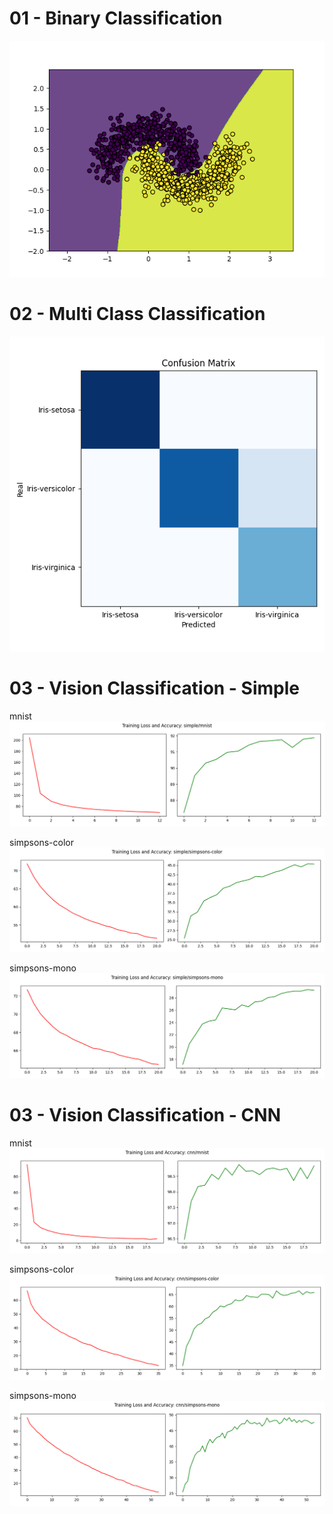 # 01 - Binary Classification
![figure](readme/figure_01.png)

# 02 - Multi Class Classification
![figure](readme/figure_02.png)

# 03 - Vision Classification - Simple
mnist
![mnist](readme/figure_03-simple-mnist.png)

simpsons-color
![simpsons-color](readme/figure_03-simple-simpsons-color.png)

simpsons-mono
![simpsons-mono](readme/figure_03-simple-simpsons-mono.png)

# 03 - Vision Classification - CNN
mnist
![mnist](readme/figure_03-cnn-mnist.png)

simpsons-color
![simpsons-color](readme/figure_03-cnn-simpsons-color.png)

simpsons-mono
![simpsons-mono](readme/figure_03-cnn-simpsons-mono.png)
